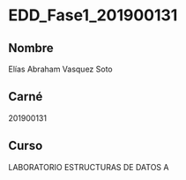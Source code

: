 # EDD_Fase1_201900131

## Nombre
Elías Abraham Vasquez Soto

## Carné
201900131

## Curso
LABORATORIO ESTRUCTURAS DE DATOS A
